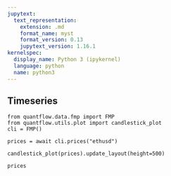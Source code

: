 ```yaml
---
jupytext:
  text_representation:
    extension: .md
    format_name: myst
    format_version: 0.13
    jupytext_version: 1.16.1
kernelspec:
  display_name: Python 3 (ipykernel)
  language: python
  name: python3
---
```


## Timeseries

```{code-cell} ipython3
from quantflow.data.fmp import FMP
from quantflow.utils.plot import candlestick_plot
cli = FMP()
```

```{code-cell} ipython3
prices = await cli.prices("ethusd")
```

```{code-cell} ipython3
candlestick_plot(prices).update_layout(height=500)
```

```{code-cell} ipython3
prices
```

```{code-cell} ipython3

```
